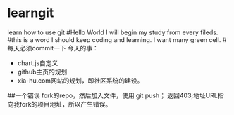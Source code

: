# learngit
learn how to use git
#Hello World
I will begin my study from every fileds.
#this is a word
I should keep coding and learning.
I want many green cell.
#每天必须commit一下
今天的事：

+ chart.js自定义
+ github主页的规划
+ xia-hu.com网站的规划，即社区系统的建设。

##一个错误
fork的repo，然后加入文件，使用 git push；
返回403;地址URL指向我fork的项目地址，所以产生错误。
